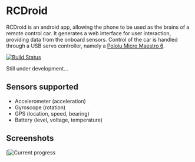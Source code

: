 # RCDroid

RCDroid is an android app, allowing the phone to be used as the brains of a remote control car. It generates a web interface for user interaction, providing data from the onboard sensors. Control of the car is handled through a USB servo controller, namely a [Pololu Micro Maestro 6](http://www.pololu.com/catalog/product/1350/).

[![Build Status](https://api.travis-ci.org/reines/rcdroid.png)](https://travis-ci.org/reines/rcdroid)

Still under development...

## Sensors supported

- Accelerometer (acceleration)
- Gyroscope (rotation)
- GPS (location, speed, bearing)
- Battery (level, voltage, temperature)

## Screenshots

[![Current progress](https://raw.github.com/reines/rcdroid/master/docs/dashboard.png)
